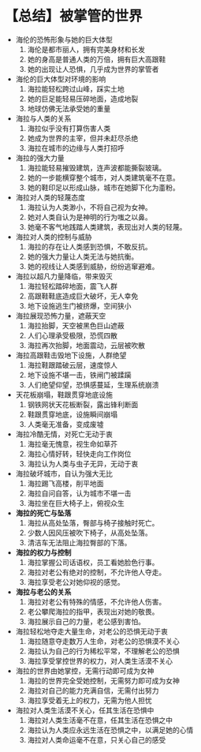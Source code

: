 # 【总结】被掌管的世界

-   海伦的恐怖形象与她的巨大体型
    1.  海伦是都市丽人，拥有完美身材和长发
    2.  她的身高是普通人类的万倍，拥有巨大高跟鞋
    3.  她的出现让人恐惧，几乎成为世界的掌管者
-   海伦的巨大体型对环境的影响
    1.  海拉能轻松跨过山峰，踩实土地
    2.  她的巨足能轻易压碎地面，造成地裂
    3.  地球仿佛无法承受她的重量
-   海拉与人类的关系
    1.  海拉似乎没有打算伤害人类
    2.  她成为世界的主宰，但并未赶尽杀绝
    3.  海拉在城市的边缘与人类打招呼
-   海拉的强大力量
    1.  海拉能轻易摧毁建筑，连声波都能撕裂玻璃。
    2.  她的一步能横穿整个城市，对人类建筑毫不在意。
    3.  她的鞋印足以形成山脉，城市在她脚下化为齑粉。
-   海拉对人类的轻蔑态度
    1.  海拉认为人类渺小，不将自己视为女神。
    2.  她对人类自认为是神明的行为嗤之以鼻。
    3.  她毫不客气地践踏人类建筑，表现出对人类的轻蔑。
-   海拉对人类的控制与威胁
    1.  海拉的存在让人类感到恐惧，不敢反抗。
    2.  她的强大力量让人类无法与她抗衡。
    3.  她的视线让人类感到威胁，纷纷逃窜避难。
-   海拉以超凡力量降临，带来毁灭
    1.  海拉轻松踏碎地面，震飞人群
    2.  高跟鞋鞋底造成巨大破坏，无人幸免
    3.  地下设施逃生门被挤爆，空间狭小
-   海拉展现恐怖力量，遮蔽天空
    1.  海拉抬脚，天空被黑色巨山遮蔽
    2.  人们心理承受极限，恐慌四散
    3.  海拉再次抬脚，地面震动，云层被吹散
-   海拉高跟鞋击毁地下设施，人群绝望
    1.  海拉鞋跟踏破云层，速度惊人
    2.  地下设施不堪一击，铁闸门被蹂躏
    3.  人们绝望仰望，恐惧感蔓延，生理系统崩溃
-   天花板崩塌，鞋跟贯穿地底设施
    1.  钢铁网状天花板断裂，露出锋利断面
    2.  鞋跟贯穿地底，设施瞬间崩塌
    3.  人类毫无准备，变成废墟
-   海拉冷酷无情，对死亡无动于衷
    1.  海拉毫无愧意，视生命如草芥
    2.  海拉心情好转，轻快走向工作岗位
    3.  海拉认为人类与虫子无异，无动于衷
-   海拉破坏城市，自认为强大无比
    1.  海拉踢飞高楼，削平地面
    2.  海拉自问自答，认为城市不堪一击
    3.  海拉坐在巨大椅子上，俯视众生
-   **海拉的死亡与坠落**
    1.  海拉从高处坠落，臀部与椅子接触时死亡。
    2.  少数人因风压被吹下椅子，从高处坠落。
    3.  清洁车无法阻止海拉臀部的下落。
-   **海拉的权力与控制**
    1.  海拉掌握公司话语权，员工看她脸色行事。
    2.  海拉对老公有绝对的控制，不允许他人夺走。
    3.  海拉享受老公对她仰视的感觉。
-   **海拉与老公的关系**
    1.  海拉对老公有特殊的情感，不允许他人伤害。
    2.  老公攀爬海拉的指甲，表现出对她的敬畏。
    3.  海拉展示自己的力量，老公感到害怕。
-   海拉轻松地夺走大量生命，对老公的恐惧无动于衷
    1.  海拉随意夺走数万人生命，对老公的恐惧漠不关心
    2.  海拉认为自己的行为稀松平常，不理解老公的恐惧
    3.  海拉享受掌控世界的权力，对人类生活漠不关心
-   海拉的世界由她掌控，无需行动即可成为女神
    1.  海拉的世界完全受她控制，无需努力即可成为女神
    2.  海拉对自己的能力充满自信，无需付出努力
    3.  海拉享受着无上的权力，无需为他人担忧
-   海拉对人类生活漠不关心，任其生活在恐惧中
    1.  海拉对人类生活毫不在意，任其生活在恐惧之中
    2.  海拉认为人类应永远生活在恐惧之中，以满足她的心情
    3.  海拉对人类命运毫不在意，只关心自己的感受